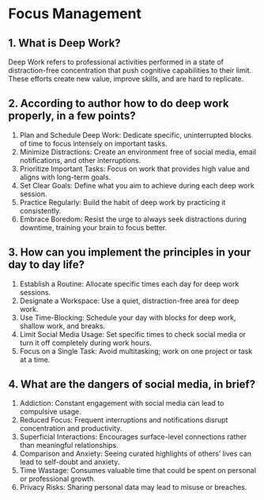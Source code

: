 # Focus Management

## 1. What is Deep Work?

Deep Work refers to professional activities performed in a state of distraction-free concentration that push cognitive capabilities to their limit. These efforts create new value, improve skills, and are hard to replicate.

## 2. According to author how to do deep work properly, in a few points?

1. Plan and Schedule Deep Work: Dedicate specific, uninterrupted blocks of time to focus intensely on important tasks.
2. Minimize Distractions: Create an environment free of social media, email notifications, and other interruptions.
3. Prioritize Important Tasks: Focus on work that provides high value and aligns with long-term goals.
4. Set Clear Goals: Define what you aim to achieve during each deep work session.
5. Practice Regularly: Build the habit of deep work by practicing it consistently.
6. Embrace Boredom: Resist the urge to always seek distractions during downtime, training your brain to focus better.

## 3. How can you implement the principles in your day to day life?

1. Establish a Routine: Allocate specific times each day for deep work sessions.
2. Designate a Workspace: Use a quiet, distraction-free area for deep work.
3. Use Time-Blocking: Schedule your day with blocks for deep work, shallow work, and breaks.
4. Limit Social Media Usage: Set specific times to check social media or turn it off completely during work hours.
5. Focus on a Single Task: Avoid multitasking; work on one project or task at a time.

## 4. What are the dangers of social media, in brief?

1. Addiction: Constant engagement with social media can lead to compulsive usage.
2. Reduced Focus: Frequent interruptions and notifications disrupt concentration and productivity.
3. Superficial Interactions: Encourages surface-level connections rather than meaningful relationships.
4. Comparison and Anxiety: Seeing curated highlights of others’ lives can lead to self-doubt and anxiety.
5. Time Wastage: Consumes valuable time that could be spent on personal or professional growth.
6. Privacy Risks: Sharing personal data may lead to misuse or breaches.
